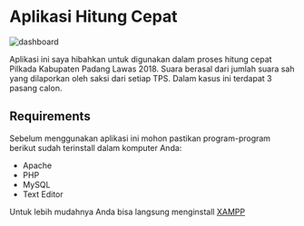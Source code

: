 # Aplikasi Hitung Cepat

![dashboard](https://user-images.githubusercontent.com/9511668/43037757-8e90886e-8d3b-11e8-8dbe-ed9a4f36df04.png)

Aplikasi ini saya hibahkan untuk digunakan dalam proses hitung cepat Pilkada Kabupaten Padang Lawas 2018. Suara berasal dari jumlah suara sah yang dilaporkan oleh saksi dari setiap TPS. Dalam kasus ini terdapat 3 pasang calon.

## Requirements
Sebelum menggunakan aplikasi ini mohon pastikan program-program berikut sudah terinstall dalam komputer Anda:
* Apache
* PHP
* MySQL
* Text Editor

Untuk lebih mudahnya Anda bisa langsung menginstall [XAMPP](https://www.apachefriends.org/download.html)
